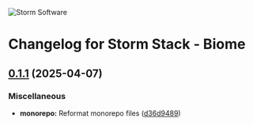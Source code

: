 ![Storm Software](https://public.storm-cdn.com/brand-banner.png)

# Changelog for Storm Stack - Biome

## [0.1.1](https://github.com/storm-software/storm-stack/releases/tag/biome%400.1.1) (2025-04-07)

### Miscellaneous

- **monorepo:** Reformat monorepo files
  ([d36d9489](https://github.com/storm-software/storm-stack/commit/d36d9489))
